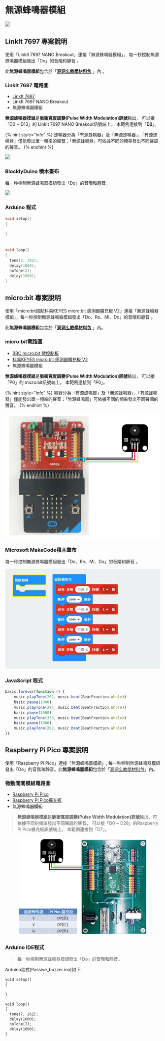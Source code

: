 # 無源蜂鳴器模組

![](../../.gitbook/assets/linkit7697\_buzzer\_n\_00.png)

## LinkIt 7697 專案說明

使用「LinkIt 7697 NANO Breakout」連接「無源蜂鳴器模組」， 每一秒控制無源蜂鳴器模組發出「Do」的音階和靜音 。

此**無源蜂鳴器模組**包含於「[**洞洞么教學材料包**](https://www.robotkingdom.com.tw/product/rk-education-kit-001/) 」內 。

### LinkIt 7697 電路圖

* [LinkIt 7697](https://www.robotkingdom.com.tw/product/linkit-7697/)
* LinkIt 7697 NANO Breakout
* 無源蜂鳴器模組

**無源蜂鳴器模組**是**脈衝寬度調變(Pulse Width Modulation)訊號**輸出， 可以接「D0 \~ D13」的 LinkIt 7697 NANO Breakout訊號端上。 本範例連接到「**D2**」。

{% hint style="info" %}
蜂鳴器分為「有源蜂鳴器」及「無源蜂鳴器」，「有源蜂鳴器」僅能發出單一頻率的聲音；「無源蜂鳴器」可依據不同的頻率發出不同聲調的聲音。
{% endhint %}

![](../../.gitbook/assets/linkit7697\_buzzer\_n\_01.png)

### BlocklyDuino 積木畫布

每一秒控制無源蜂鳴器模組發出「Do」的音階和靜音。

![](../../.gitbook/assets/linkit7697\_buzzer\_n\_02.png)

### Arduino 程式

```c
void setup()
{

}


void loop()
{
  tone(2, 262);
  delay(1000);
  noTone(2);
  delay(1000);
}
```

## micro:bit 專案說明

使用「micro:bit搭配科易KEYES micro:bit 感測器擴充板 V2」連接「無源蜂鳴器模組」，每一秒控制無源蜂鳴器模組發出「Do、Re、Mi、Do」的音階和靜音 。

此**無源蜂鳴器模組**包含於「[**洞洞么教學材料包**](https://www.robotkingdom.com.tw/product/rk-education-kit-001/) 」內。

### micro:bit電路圖

* [BBC micro:bit 微控制板
  ](https://www.robotkingdom.com.tw/product/bbc-microbit-1/)
* [科易KEYES micro:bit 感測器擴充板 V2
  ](https://www.robotkingdom.com.tw/product/keyes-microbit-sensor-breakout-v2/)
* 無源蜂鳴器模組

**無源蜂鳴器模組**是**脈衝寬度調變(Pulse Width Modulation)訊號**輸出， 可以接「P0」的 micro:bit訊號端上。 本範例連接到「P0」。

{% hint style="info" %}
鳴器分為「有源蜂鳴器」及「無源蜂鳴器」，「有源蜂鳴器」僅能發出單一頻率的聲音；「無源蜂鳴器」可依據不同的頻率發出不同聲調的聲音。
{% endhint %}

![](<../../.gitbook/assets/01 (4).JPG>)

### Microsoft MakeCode積木畫布

每一秒控制無源蜂鳴器模組發出「Do、Re、Mi、Do」的音階和靜音 。

![](../../.gitbook/assets/02.JPG)

### JavaScript 程式

```javascript
basic.forever(function () {
    music.playTone(262, music.beat(BeatFraction.Whole))
    basic.pause(1000)
    music.playTone(294, music.beat(BeatFraction.Whole))
    basic.pause(1000)
    music.playTone(330, music.beat(BeatFraction.Whole))
    basic.pause(1000)
    music.playTone(262, music.beat(BeatFraction.Whole))
})

```





## Raspberry Pi Pico 專案說明

使用「Raspberry Pi Pico」連接「無源蜂鳴器模組」, 每一秒控制無源蜂鳴器模組發出「Do」的音階和靜音。此**無源蜂鳴器模組**包含於「[洞洞么教學材料包](https://robotkingdom.com.tw/product/rk-education-kit-001/)」內。



### 微動開關模組電路圖

* [Raspberry Pi Pico](https://robotkingdom.com.tw/product/raspberry-pi-pico/)[
  ](https://www.robotkingdom.com.tw/product/bbc-microbit-1/)
* [Raspberry Pi Pico擴充板](https://robotkingdom.com.tw/product/pipico-education-kit-001/)[
  ](https://www.robotkingdom.com.tw/product/keyes-microbit-sensor-breakout-v2/)
* 無源蜂鳴器模組

> **無源蜂鳴器模組**是**脈衝寬度調變(Pulse Width Modulation)訊號**輸出，可依據不同的頻率發出不同聲調的聲音， 可以接「D0 \~ D28」的Raspberry Pi Pico擴充板訊號端上。 本範例連接到「D7」。



<figure><img src="../../.gitbook/assets/image (2) (5).png" alt=""><figcaption></figcaption></figure>



### Arduino IDE程式

> 每一秒控制無源蜂鳴器模組發出「Do」的音階和靜音。



Arduino程式(Passive\_buzzer.ino)如下:

```arduino
void setup()
{

}

void loop()
{
  tone(7, 262);
  delay(1000);
  noTone(7);
  delay(1000);
}
```
